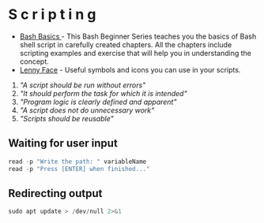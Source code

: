 # S c r i p t i n g

- [ Bash Basics ](https://linuxhandbook.com/tag/bash-beginner/) - This Bash Beginner Series teaches you the basics of Bash shell script in carefully created chapters. All the chapters include scripting examples and exercise that will help you in understanding the concept.
- [Lenny Face](https://www.lennyfacecopypaste.com/) - Useful symbols and icons you can use in your scripts.


1. _"A script should be run without errors"_
2. _"It should perform the task for which it is intended"_
3. _"Program logic is clearly defined and apparent"_
4. _"A script does not do unnecessary work"_
5. _"Scripts should be reusable"_

## Waiting for user input
````powershell
read -p "Write the path: " variableName
read -p "Press [ENTER] when finished..."
````

## Redirecting output
````powershell
sudo apt update > /dev/null 2>&1 

````


